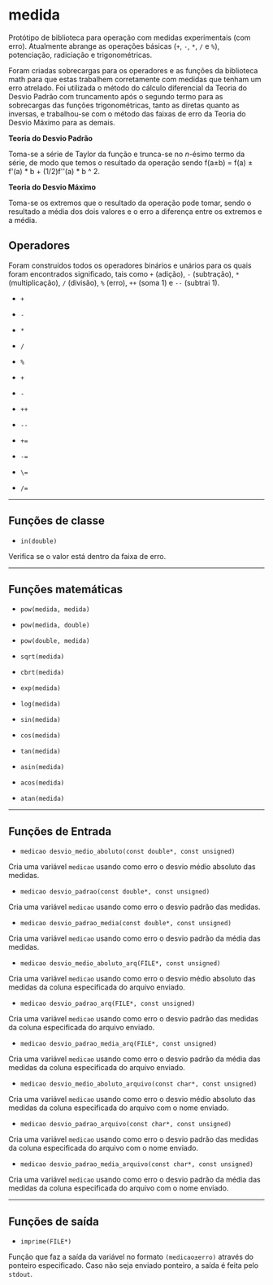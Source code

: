 # medida
 Protótipo de biblioteca para operação com medidas
 experimentais (com erro). Atualmente abrange as operações
 básicas (`+`, `-`, `*`, `/` e `%`), potenciação,
 radiciação e trigonométricas.  

 Foram criadas sobrecargas para os operadores e  as funções
 da biblioteca math para que estas trabalhem corretamente
 com medidas que tenham um erro atrelado. Foi utilizada o
 método do cálculo diferencial da Teoria do Desvio Padrão
 com truncamento após o segundo termo para as sobrecargas
 das funções trigonométricas, tanto as diretas quanto as
 inversas, e trabalhou-se com o método das faixas de erro
 da Teoria do Desvio Máximo para as demais.  

 **Teoria do Desvio Padrão**

 Toma-se a série de Taylor da função e trunca-se no
 *n*-ésimo termo da série, de modo que temos o resultado da
 operação sendo f(a±b) = f(a) ± f'(a) \* b + (1/2)f''(a) \*
 b ^ 2.

 **Teoria do Desvio Máximo**

 Toma-se os extremos que o resultado da operação pode
 tomar, sendo o resultado a média dos dois valores e o erro
 a diferença entre os extremos e a média.

## Operadores

  Foram construídos todos os operadores binários e unários
  para os quais foram encontrados significado, tais como
  `+` (adição), `-` (subtração), `*` (multiplicação), `/`
  (divisão), `%` (erro), `++` (soma 1) e `--` (subtrai 1).

 - `+`

 - `-`

 - `*`

 - `/`

 - `%`

 - `+`

 - `-`

 - `++`

 - `--`

 - `+=`

 - `-=`

 - `\=`

 - `/=`

---

## Funções de classe

 - `in(double)`

  Verifica se o valor está dentro da faixa de erro.

---

## Funções matemáticas

 - `pow(medida, medida)`

 - `pow(medida, double)`

 - `pow(double, medida)`

 - `sqrt(medida)`

 - `cbrt(medida)`

 - `exp(medida)`

 - `log(medida)`

 - `sin(medida)`

 - `cos(medida)`

 - `tan(medida)`

 - `asin(medida)`

 - `acos(medida)`

 - `atan(medida)`

---

## Funções de Entrada

 - `medicao desvio_medio_aboluto(const double*, const unsigned)`

 Cria uma variável `medicao` usando como erro o desvio
 médio absoluto das medidas.

 - `medicao desvio_padrao(const double*, const unsigned)`

 Cria uma variável `medicao` usando como erro o desvio
 padrão das medidas.

 - `medicao desvio_padrao_media(const double*, const unsigned)`

 Cria uma variável `medicao` usando como erro o desvio
 padrão da média das medidas.

 - `medicao desvio_medio_aboluto_arq(FILE*, const unsigned)`

 Cria uma variável `medicao` usando como erro o desvio
 médio absoluto das medidas da coluna especificada do
 arquivo enviado.

 - `medicao desvio_padrao_arq(FILE*, const unsigned)`

 Cria uma variável `medicao` usando como erro o desvio
 padrão das medidas da coluna especificada do arquivo
 enviado.

 - `medicao desvio_padrao_media_arq(FILE*, const unsigned)`

 Cria uma variável `medicao` usando como erro o desvio
 padrão da média das medidas da coluna especificada do
 arquivo enviado.

 - `medicao desvio_medio_aboluto_arquivo(const char*, const unsigned)`

 Cria uma variável `medicao` usando como erro o desvio
 médio absoluto das medidas da coluna especificada do
 arquivo com o nome enviado.

 - `medicao desvio_padrao_arquivo(const char*, const unsigned)`

 Cria uma variável `medicao` usando como erro o desvio
 padrão das medidas da coluna especificada do arquivo com o
 nome enviado.

 - `medicao desvio_padrao_media_arquivo(const char*, const unsigned)`

 Cria uma variável `medicao` usando como erro o desvio
 padrão da média das medidas da coluna especificada do
 arquivo com o nome enviado.

---

## Funções de saída

 - `imprime(FILE*)`

  Função que faz a saída da variável no formato
  `(medicao±erro)` através do ponteiro especificado. Caso
  não seja enviado ponteiro, a saída é feita pelo `stdout`.  
